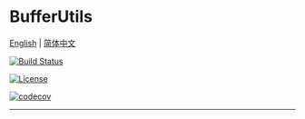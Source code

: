 # BufferUtils

[English](README.md) | [简体中文](README_CN.md)

[![Build Status](https://img.shields.io/github/actions/workflow/status/ZSeanYves/BufferUtils/bufferutils-ci.yml)](https://github.com/ZSeanYves/BufferUtils/actions)

[![License](https://img.shields.io/github/license/ZSeanYves/BufferUtils)](./LICENSE)

[![codecov](https://codecov.io/gh/ZSeanYves/BufferUtils/branch/main/graph/badge.svg)](https://codecov.io/gh/ZSeanYves/BufferUtils)

---
